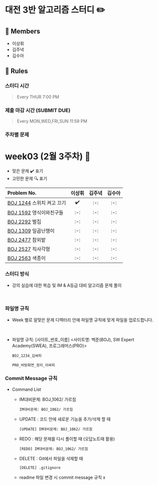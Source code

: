 # 대전 3반 알고리즘 스터디 ✏️
## 👥 Members
- 이상휘
- 김주녁
- 김수아



## 👋 Rules 
### 스터디 시간 
> Every THUR 7:00 PM

### 제출 마감 시간 (SUBMIT DUE)
> Every MON,WED,FRI,SUN 11:59 PM

### 주차별 문제
# week03 (2월 3주차) :pencil:

- 맞은 문제 :heavy_check_mark: 표기
- 고민한 문제 :mag: 표기



|Problem No.|이상휘|김주녁|김수아|
|:---------------------------|:-----:|:-----:|:-----:|
|[BOJ 1244](https://www.acmicpc.net/problem/1244) 스위치 켜고 끄기|:heavy_check_mark:|:-:|:-:|
|[BOJ 1592](https://www.acmicpc.net/problem/1592) 영식이와친구들|:-:|:-:|:-:|
|[BOJ 2292](https://www.acmicpc.net/problem/2292) 벌집|:-:|:-:|:-:|
|[BOJ 1309](https://www.acmicpc.net/problem/1309) 일곱난쟁이|:-:|:-:|:-:|
|[BOJ 2477](https://www.acmicpc.net/problem/2477) 참외밭|:-:|:-:|:-:|
|[BOJ 2527](https://www.acmicpc.net/problem/2527) 직사각형|:-:|:-:|:-:|
|[BOJ 2563](https://www.acmicpc.net/problem/2563) 색종이|:-:|:-:|:-:|


### 스터디 방식

- 강의 실습에 대한 복습 및 IM & A등급 대비 알고리즘 문제 풀이

<br>

### 파일명 규칙
- Week 별로 알맞은 문제 디렉터리 안에 파일명 규칙에 맞게 파일을 업로드합니다.
<br>

- 파일명 규칙: [사이트_번호_이름] <사이트명: 백준(BOJ), SW Expert Academy(SWEA), 프로그래머스(PRO)>


    ```
    BOJ_1234_김싸피
    ```
    ```
    PRO_바탕화면_정리_이싸피
    ```

### Commit Message 규칙

- Command List
  - IM대비문제: BOJ_1062/ 가르침

      ```
      IM대비문제: BOJ_1062/ 가르침
      ```
  - UPDATE : 코드 안에 새로운 기능을 추가/삭제 할 때
  

      ```
      [UPDATE] IM대비문제: BOJ_1062/ 가르침
      ```
  - REDO : 해당 문제를 다시 풀이할 때 (오답노트때 활용)
  

      ```
      [REDO] IM대비문제: BOJ_1062/ 가르침
      ```

  - DELETE : Git에서 파일을 삭제할 때
  

      ```
      [DELETE] .gitignore
      ```
  - readme 파일 변경 시 commit message 규칙 x



